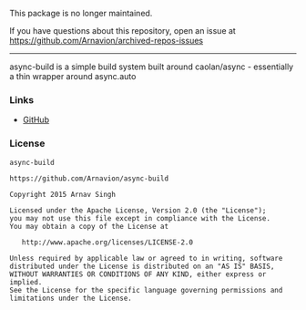 This package is no longer maintained.

If you have questions about this repository, open an issue at https://github.com/Arnavion/archived-repos-issues

---

async-build is a simple build system built around caolan/async - essentially a thin wrapper around async.auto


### Links

* [GitHub](https://github.com/Arnavion/async-build/)


### License

```
async-build

https://github.com/Arnavion/async-build

Copyright 2015 Arnav Singh

Licensed under the Apache License, Version 2.0 (the "License");
you may not use this file except in compliance with the License.
You may obtain a copy of the License at

   http://www.apache.org/licenses/LICENSE-2.0

Unless required by applicable law or agreed to in writing, software
distributed under the License is distributed on an "AS IS" BASIS,
WITHOUT WARRANTIES OR CONDITIONS OF ANY KIND, either express or implied.
See the License for the specific language governing permissions and
limitations under the License.
```
